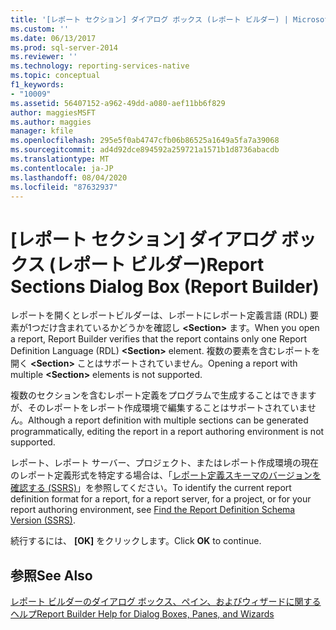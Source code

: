 ```yaml
---
title: '[レポート セクション] ダイアログ ボックス (レポート ビルダー) | Microsoft Docs'
ms.custom: ''
ms.date: 06/13/2017
ms.prod: sql-server-2014
ms.reviewer: ''
ms.technology: reporting-services-native
ms.topic: conceptual
f1_keywords:
- "10009"
ms.assetid: 56407152-a962-49dd-a080-aef11bb6f829
author: maggiesMSFT
ms.author: maggies
manager: kfile
ms.openlocfilehash: 295e5f0ab4747cfb06b86525a1649a5fa7a39068
ms.sourcegitcommit: ad4d92dce894592a259721a1571b1d8736abacdb
ms.translationtype: MT
ms.contentlocale: ja-JP
ms.lasthandoff: 08/04/2020
ms.locfileid: "87632937"
---
```

# <a name="report-sections-dialog-box-report-builder"></a><span data-ttu-id="7019f-102">[レポート セクション] ダイアログ ボックス (レポート ビルダー)</span><span class="sxs-lookup"><span data-stu-id="7019f-102">Report Sections Dialog Box (Report Builder)</span></span>
  <span data-ttu-id="7019f-103">レポートを開くとレポートビルダーは、レポートにレポート定義言語 (RDL) 要素が1つだけ含まれているかどうかを確認し **\<Section>** ます。</span><span class="sxs-lookup"><span data-stu-id="7019f-103">When you open a report, Report Builder verifies that the report contains only one Report Definition Language (RDL) **\<Section>** element.</span></span> <span data-ttu-id="7019f-104">複数の要素を含むレポートを開く **\<Section>** ことはサポートされていません。</span><span class="sxs-lookup"><span data-stu-id="7019f-104">Opening a report with multiple **\<Section>** elements is not supported.</span></span>  
  
 <span data-ttu-id="7019f-105">複数のセクションを含むレポート定義をプログラムで生成することはできますが、そのレポートをレポート作成環境で編集することはサポートされていません。</span><span class="sxs-lookup"><span data-stu-id="7019f-105">Although a report definition with multiple sections can be generated programmatically, editing the report in a report authoring environment is not supported.</span></span>  
  
 <span data-ttu-id="7019f-106">レポート、レポート サーバー、プロジェクト、またはレポート作成環境の現在のレポート定義形式を特定する場合は、「[レポート定義スキーマのバージョンを確認する &#40;SSRS&#41;](../reports/find-the-report-definition-schema-version-ssrs.md)」を参照してください。</span><span class="sxs-lookup"><span data-stu-id="7019f-106">To identify the current report definition format for a report, for a report server, for a project, or for your report authoring environment, see [Find the Report Definition Schema Version &#40;SSRS&#41;](../reports/find-the-report-definition-schema-version-ssrs.md).</span></span>  
  
 <span data-ttu-id="7019f-107">続行するには、 **[OK]** をクリックします。</span><span class="sxs-lookup"><span data-stu-id="7019f-107">Click **OK** to continue.</span></span>  
  
## <a name="see-also"></a><span data-ttu-id="7019f-108">参照</span><span class="sxs-lookup"><span data-stu-id="7019f-108">See Also</span></span>  
 [<span data-ttu-id="7019f-109">レポート ビルダーのダイアログ ボックス、ペイン、およびウィザードに関するヘルプ</span><span class="sxs-lookup"><span data-stu-id="7019f-109">Report Builder Help for Dialog Boxes, Panes, and Wizards</span></span>](../report-builder-help-for-dialog-boxes-panes-and-wizards.md)  
  
  
